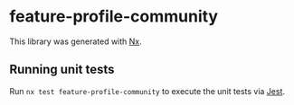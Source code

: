# feature-profile-community

This library was generated with [Nx](https://nx.dev).

## Running unit tests

Run `nx test feature-profile-community` to execute the unit tests via [Jest](https://jestjs.io).
